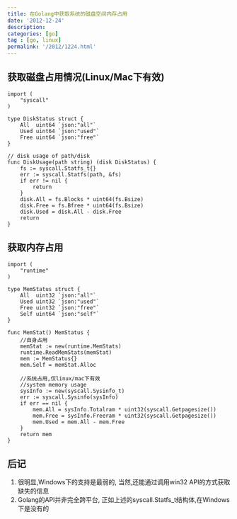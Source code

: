 ```yaml
---
title: 在Golang中获取系统的磁盘空间内存占用
date: '2012-12-24'
description:
categories: [go]
tag : [go, linux]
permalink: '/2012/1224.html'
---
```


获取磁盘占用情况(Linux/Mac下有效)
---------------------------------

	import (
		"syscall"
	)
	
	type DiskStatus struct {
		All  uint64 `json:"all"`
		Used uint64 `json:"used"`
		Free uint64 `json:"free"`
	}

	// disk usage of path/disk
	func DiskUsage(path string) (disk DiskStatus) {
		fs := syscall.Statfs_t{}
		err := syscall.Statfs(path, &fs)
		if err != nil {
			return
		}
		disk.All = fs.Blocks * uint64(fs.Bsize)
		disk.Free = fs.Bfree * uint64(fs.Bsize)
		disk.Used = disk.All - disk.Free
		return
	}

获取内存占用
---------------------------

	import (
		"runtime"
	)

	type MemStatus struct {
		All  uint32 `json:"all"`
		Used uint32 `json:"used"`
		Free uint32 `json:"free"`
		Self uint64 `json:"self"`
	}
	
	func MemStat() MemStatus {
		//自身占用
		memStat := new(runtime.MemStats)
		runtime.ReadMemStats(memStat)
		mem := MemStatus{}
		mem.Self = memStat.Alloc
		
		//系统占用,仅linux/mac下有效
		//system memory usage
		sysInfo := new(syscall.Sysinfo_t)
		err := syscall.Sysinfo(sysInfo)
		if err == nil {
			mem.All = sysInfo.Totalram * uint32(syscall.Getpagesize())
			mem.Free = sysInfo.Freeram * uint32(syscall.Getpagesize())
			mem.Used = mem.All - mem.Free
		}
		return mem
	}

后记
----

1. 很明显,Windows下的支持是最弱的, 当然,还能通过调用win32 API的方式获取缺失的信息
2. Golang的API并非完全跨平台, 正如上述的syscall.Statfs_t结构体,在Windows下是没有的